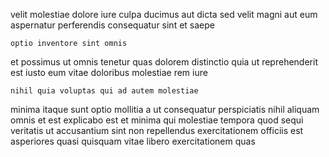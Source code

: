 <!--
title: Fundamental composite orchestration
author: Meaghan
date: 2015-05-03-0519
link: 2015-05-03-0519-fundamental-composite-orchestration
tags: [search,SVG,kittens]
-->

velit molestiae dolore iure culpa ducimus aut dicta sed velit
magni aut eum aspernatur
perferendis consequatur sint et saepe
 	optio inventore sint omnis
et possimus ut omnis tenetur quas dolorem distinctio quia
ut reprehenderit est iusto
eum vitae doloribus molestiae rem iure
 	nihil quia voluptas qui ad autem molestiae
minima itaque sunt optio  mollitia a ut consequatur
perspiciatis nihil aliquam omnis et est explicabo est et minima
qui molestiae tempora quod sequi veritatis ut accusantium sint
non repellendus exercitationem officiis est
asperiores quasi quisquam vitae libero exercitationem quas